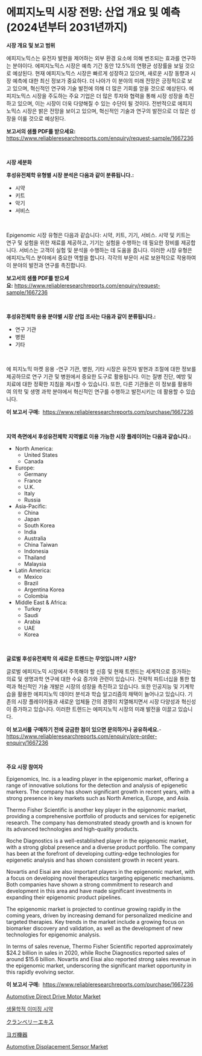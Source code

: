 <p><h1>에피지노믹 시장 전망: 산업 개요 및 예측 (2024년부터 2031년까지)</h1></p><p><strong>시장 개요 및 보고 범위</strong></p>
<p><p>에피지노믹스는 유전자 발현을 제어하는 외부 환경 요소에 의해 변조되는 효과를 연구하는 분야이다. 에피지노믹스 시장은 예측 기간 동안 12.5%의 연평균 성장률을 보일 것으로 예상된다. 현재 에피지노믹스 시장은 빠르게 성장하고 있으며, 새로운 시장 동향과 시장 예측에 대한 최신 정보가 중요하다. 더 나아가 이 분야의 미래 전망은 긍정적으로 보고 있으며, 혁신적인 연구와 기술 발전에 의해 더 많은 기회를 얻을 것으로 예상된다. 에피지노믹스 시장을 주도하는 주요 기업은 더 많은 투자와 협력을 통해 시장 성장을 촉진하고 있으며, 이는 시장이 더욱 다양해질 수 있는 수단이 될 것이다. 전반적으로 에피지노믹스 시장은 밝은 전망을 보이고 있으며, 혁신적인 기술과 연구의 발전으로 더 많은 성장을 이룰 것으로 예상된다.</p></p>
<p><strong>보고서의 샘플 PDF를 받으세요:</strong> <a href="https://www.reliableresearchreports.com/enquiry/request-sample/1667236">https://www.reliableresearchreports.com/enquiry/request-sample/1667236</a></p>
<p>&nbsp;</p>
<p><strong>시장 세분화</strong></p>
<p><strong>후성유전체학 유형별 시장 분석은 다음과 같이 분류됩니다.:</strong></p>
<p><ul><li>시약</li><li>키트</li><li>악기</li><li>서비스</li></ul></p>
<p>&nbsp;</p>
<p><p>Epigenomic 시장 유형은 다음과 같습니다: 시약, 키트, 기기, 서비스. 시약 및 키트는 연구 및 실험을 위한 재료를 제공하고, 기기는 실험을 수행하는 데 필요한 장비를 제공합니다. 서비스는 고객이 실험 및 분석을 수행하는 데 도움을 줍니다. 이러한 시장 유형은 에피지노믹스 분야에서 중요한 역할을 합니다. 각각의 부문이 서로 보완적으로 작용하여 이 분야의 발전과 연구를 촉진합니다.</p></p>
<p><strong>보고서의 샘플 PDF를 받으세요:</strong>&nbsp;<a href="https://www.reliableresearchreports.com/enquiry/request-sample/1667236">https://www.reliableresearchreports.com/enquiry/request-sample/1667236</a></p>
<p>&nbsp;</p>
<p><strong> 후성유전체학 응용 분야별 시장 산업 조사는 다음과 같이 분류됩니다.:</strong></p>
<p><ul><li>연구 기관</li><li>병원</li><li>기타</li></ul></p>
<p>&nbsp;</p>
<p><p>에 피지노믹 마켓 응용 -연구 기관, 병원, 기타 시장은 유전자 발현과 조절에 대한 정보를 제공하므로 연구 기관 및 병원에서 중요한 도구로 활용됩니다. 이는 질병 진단, 예방 및 치료에 대한 정확한 지침을 제시할 수 있습니다. 또한, 다른 기관들은 이 정보를 활용하여 의학 및 생명 과학 분야에서 혁신적인 연구를 수행하고 발전시키는 데 활용할 수 있습니다.</p></p>
<p><strong>이 보고서 구매:</strong>&nbsp; <a href="https://www.reliableresearchreports.com/purchase/1667236">https://www.reliableresearchreports.com/purchase/1667236</a></p>
<p>&nbsp;</p>
<p><strong>지역 측면에서 후성유전체학 지역별로 이용 가능한 시장 플레이어는 다음과 같습니다.:</strong></p>
<p><ul>
    <li>
        North America:
        <ul>
            <li>United States</li>
            <li>Canada</li>
        </ul>
    </li>
    <li>
        Europe:
        <ul>
            <li>Germany</li>
            <li>France</li>
            <li>U.K.</li>
            <li>Italy</li>
            <li>Russia</li>
        </ul>
    </li>
    <li>
        Asia-Pacific:
        <ul>
            <li>China</li>
            <li>Japan</li>
            <li>South Korea</li>
            <li>India</li>
            <li>Australia</li>
            <li>China Taiwan</li>
            <li>Indonesia</li>
            <li>Thailand</li>
            <li>Malaysia</li>
        </ul>
    </li>
    <li>
        Latin America:
        <ul>
            <li>Mexico</li>
            <li>Brazil</li>
            <li>Argentina Korea</li>
            <li>Colombia</li>
        </ul>
    </li>
    <li>
        Middle East & Africa:
        <ul>
            <li>Turkey</li>
            <li>Saudi</li>
            <li>Arabia</li>
            <li>UAE</li>
            <li>Korea</li>
        </ul>
    </li>
    </ul></p>
<p>&nbsp;</p>
<p><strong>글로벌 후성유전체학 의 새로운 트렌드는 무엇입니까? 시장?</strong></p>
<p><p>글로벌 에피지노믹 시장에서 주목해야 할 신흥 및 현재 트렌드는 세계적으로 증가하는 의료 및 생명과학 연구에 대한 수요 증가와 관련이 있습니다. 전략적 파트너십을 통한 협력과 혁신적인 기술 개발은 시장의 성장을 촉진하고 있습니다. 또한 인공지능 및 기계학습을 활용한 에피지노믹 데이터 분석과 학습 알고리즘의 채택이 늘어나고 있습니다. 기존의 시장 플레이어들과 새로운 업체들 간의 경쟁이 치열해지면서 시장 다양성과 혁신성이 증가하고 있습니다. 이러한 트렌드는 에피지노믹 시장의 미래 발전을 이끌고 있습니다.</p></p>
<p><strong>이 보고서를 구매하기 전에 궁금한 점이 있으면 문의하거나 공유하세요.</strong>- <a href="https://www.reliableresearchreports.com/enquiry/pre-order-enquiry/1667236">https://www.reliableresearchreports.com/enquiry/pre-order-enquiry/1667236</a></p>
<p>&nbsp;</p>
<p><strong>주요 시장 참여자</strong></p>
<p><p>Epigenomics, Inc. is a leading player in the epigenomic market, offering a range of innovative solutions for the detection and analysis of epigenetic markers. The company has shown significant growth in recent years, with a strong presence in key markets such as North America, Europe, and Asia.</p><p>Thermo Fisher Scientific is another key player in the epigenomic market, providing a comprehensive portfolio of products and services for epigenetic research. The company has demonstrated steady growth and is known for its advanced technologies and high-quality products.</p><p>Roche Diagnostics is a well-established player in the epigenomic market, with a strong global presence and a diverse product portfolio. The company has been at the forefront of developing cutting-edge technologies for epigenetic analysis and has shown consistent growth in recent years.</p><p>Novartis and Eisai are also important players in the epigenomic market, with a focus on developing novel therapeutics targeting epigenetic mechanisms. Both companies have shown a strong commitment to research and development in this area and have made significant investments in expanding their epigenomic product pipelines.</p><p>The epigenomic market is projected to continue growing rapidly in the coming years, driven by increasing demand for personalized medicine and targeted therapies. Key trends in the market include a growing focus on biomarker discovery and validation, as well as the development of new technologies for epigenomic analysis.</p><p>In terms of sales revenue, Thermo Fisher Scientific reported approximately $24.2 billion in sales in 2020, while Roche Diagnostics reported sales of around $15.6 billion. Novartis and Eisai also reported strong sales revenue in the epigenomic market, underscoring the significant market opportunity in this rapidly evolving sector.</p></p>
<p><strong>이 보고서 구매:</strong>&nbsp;&nbsp;<a href="https://www.reliableresearchreports.com/purchase/1667236">https://www.reliableresearchreports.com/purchase/1667236</a></p>
<p><p><a href="https://issuu.com/reportprime-2/docs/automotive-direct-drive-motor-market-size-2030.ppt">Automotive Direct Drive Motor Market</a></p><p><a href="https://github.com/Madalyell456456/Market-Research-Report-List-1/blob/main/240269614487.md">생물학적 이미징 시약</a></p><p><a href="https://github.com/DonaldShaw1965/Market-Research-Report-List-1/blob/main/149329015811.md">クランベリーエキス</a></p><p><a href="https://medium.com/@craigurcottrte8/%E3%83%A8%E3%82%AC%E7%94%A8%E5%85%B7%E5%B8%82%E5%A0%B4%E3%81%AE%E8%A6%8F%E6%A8%A1-cagr-%E3%83%88%E3%83%AC%E3%83%B3%E3%83%89-2024%E5%B9%B4%E3%81%8B%E3%82%892030%E5%B9%B4%E3%81%BE%E3%81%A7-b5b1459a78c3">ヨガ機器</a></p><p><a href="https://issuu.com/reportprime-2/docs/automotive-displacement-sensor-market-size-2030.pp">Automotive Displacement Sensor Market</a></p></p>
